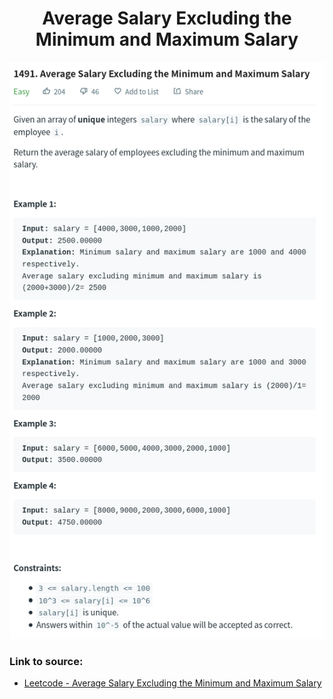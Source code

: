 <h1 align="center">Average Salary Excluding the Minimum and Maximum Salary</h1>

![alt text](https://raw.githubusercontent.com/matthew01lokiet/Github-repos-images/main/Algs/Sorting/fE8O5reP_o.png)

### Link to source: 
- <a href="https://leetcode.com/problems/average-salary-excluding-the-minimum-and-maximum-salary/">Leetcode - Average Salary Excluding the Minimum and Maximum Salary</a>

